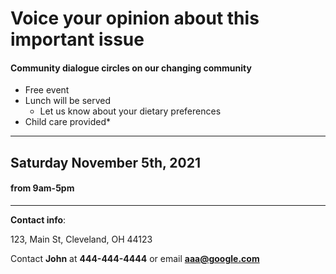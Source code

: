 
# Voice your opinion about this important issue

#### Community dialogue circles on our changing community
* Free event
* Lunch will be served
  * Let us know about your dietary preferences 
* Child care provided*
***
## Saturday November 5th, 2021

#### from 9am-5pm
___
**Contact info**:


123, Main St,
Cleveland, OH 44123

Contact **John** at **444-444-4444** or email **aaa@google.com**



